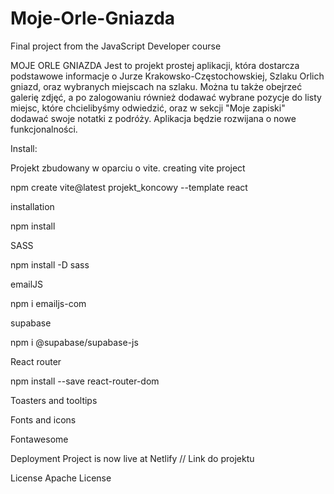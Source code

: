 # Moje-Orle-Gniazda
Final project from the JavaScript Developer course

MOJE ORLE GNIAZDA
Jest to projekt prostej aplikacji, która dostarcza podstawowe informacje o Jurze Krakowsko-Częstochowskiej, Szlaku Orlich gniazd, oraz wybranych miejscach na szlaku.
Można tu także obejrzeć galerię zdjęć, a po zalogowaniu również dodawać wybrane pozycje do listy miejsc, które chcielibyśmy odwiedzić, oraz w sekcji "Moje zapiski" dodawać swoje notatki z podróży.
Aplikacja będzie rozwijana o nowe funkcjonalności.

Install:

Projekt zbudowany w oparciu o vite.
creating vite project

npm create vite@latest projekt_koncowy --template react

installation

npm install

SASS

npm install -D sass

emailJS

npm i emailjs-com

supabase

npm i @supabase/supabase-js

React router

npm install --save react-router-dom

Toasters and tooltips

Fonts and icons

Fontawesome

Deployment
Project is now live at Netlify
// Link do projektu

License
Apache License
